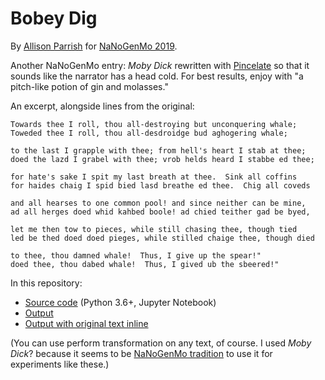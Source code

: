 # Bobey Dig

By [Allison Parrish](http://www.decontextualize.com/) for [NaNoGenMo
2019](https://github.com/NaNoGenMo/2019).

Another NaNoGenMo entry: *Moby Dick* rewritten with
[Pincelate](https://github.com/aparrish/pincelate/) so that it sounds like the
narrator has a head cold. For best results, enjoy with "a pitch-like potion of
gin and molasses."

An excerpt, alongside lines from the original:

    Towards thee I roll, thou all-destroying but unconquering whale;
    Toweded thee I roll, thou all-desdroidge bud aghogering whale;

    to the last I grapple with thee; from hell's heart I stab at thee;
    doed the lazd I grabel with thee; vrob helds heard I stabbe ed thee;

    for hate's sake I spit my last breath at thee.  Sink all coffins
    for haides chaig I spid bied lasd breathe ed thee.  Chig all coveds

    and all hearses to one common pool! and since neither can be mine,
    ad all herges doed whid kahbed boole! ad chied teither gad be byed,

    let me then tow to pieces, while still chasing thee, though tied
    led be thed doed doed pieges, while stilled chaige thee, though died

    to thee, thou damned whale!  Thus, I give up the spear!"
    doed thee, thou dabed whale!  Thus, I gived ub the sbeered!"

In this repository:

* [Source code](headcoldify.ipynb) (Python 3.6+, Jupyter Notebook)
* [Output](bobey-dig.txt)
* [Output with original text inline](bobey-dig-annotated.txt)

(You can use perform transformation on any text, of course. I used *Moby Dick*? because it seems to be [NaNoGenMo tradition](https://github.com/dariusk/NaNoGenMo-2014/issues?utf8=%E2%9C%93&q=is%3Aissue+is%3Aopen+moby)
to use it for experiments like these.)

